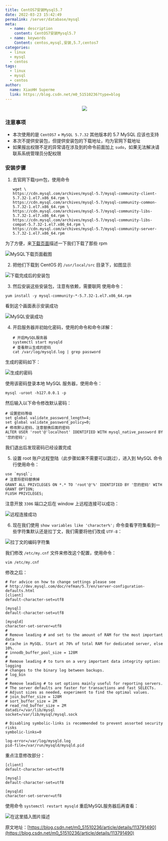 ```yaml
---
title: CentOS7安装Mysql5.7
date: 2022-03-23 15:42:49
permalink: /server/database/mysql
meta:
  - name: description
    content: CentOS7安装Mysql5.7
  - name: keywords
    Content: centos,mysql,安装,5.7,centos7
categories:
  - linux
  - mysql
  - centos
tags:
  - linux
  - mysql 
  - centos
author:
  name: XiaoHH Superme
  link: https://blog.csdn.net/m0_51510236?type=blog
---
```


<p align="center">
  <img src="https://cdn.jsdelivr.net/gh/taixingyiji/image_store@main/blog/20220323173546.png">
</p>

<!-- more -->

### 注意事项

- 本次使用的是 `CentOS7` + `MySQL 5.7.32` 其他版本的 5.7 MySQL 应该也支持
- 本次不提供安装包，但提供安装包的下载地址，均为官网下载地址
- 如果报出权限不足的异常请在涉及到的命令前面加上 `sudo`，如果无法解决请联系系统管理员分配权限

### 安装步骤

1. 去官网下载rpm包，使用命令

   ```shell
   wget \
   https://cdn.mysql.com/archives/mysql-5.7/mysql-community-client-5.7.32-1.el7.x86_64.rpm \
   https://cdn.mysql.com/archives/mysql-5.7/mysql-community-common-5.7.32-1.el7.x86_64.rpm \
   https://cdn.mysql.com/archives/mysql-5.7/mysql-community-libs-5.7.32-1.el7.x86_64.rpm \
   https://cdn.mysql.com/archives/mysql-5.7/mysql-community-libs-compat-5.7.32-1.el7.x86_64.rpm \
   https://cdn.mysql.com/archives/mysql-5.7/mysql-community-server-5.7.32-1.el7.x86_64.rpm
   ```

为了方便，来[下载页面](https://downloads.mysql.com/archives/community/)描述一下我们下载了那些 rpm

![MySQL下载页面截图](https://cdn.jsdelivr.net/gh/taixingyiji/image_store@main/blog/20220323171545.png)

2. 把他们下载到 CentOS 的 `/usr/local/src` 目录下，如图显示

![下载完成后的安装包](https://cdn.jsdelivr.net/gh/taixingyiji/image_store@main/blog/20220323171610.png)

3. 然后安装这些安装包，注意有依赖，需要联网
   使用命令：

```shell
yum install -y mysql-community-*-5.7.32-1.el7.x86_64.rpm
```

看到这个画面表示安装成功

![MySQL安装成功](https://cdn.jsdelivr.net/gh/taixingyiji/image_store@main/blog/20220323171649.png)

4. 开启服务器并初始化密码，使用的命令和命令详解：

   ```shell
   # 开启MySQL服务器
   systemctl start mysqld
   # 查看默认生成的密码
   cat /var/log/mysqld.log | grep password
   ```

生成的密码如下：

![生成的密码](https://cdn.jsdelivr.net/gh/taixingyiji/image_store@main/blog/20220323171732.png)

使用该密码登录本地 MySQL 服务器，使用命令：

```shell
mysql -uroot -h127.0.0.1 -p
```

然后输入以下命令修改默认密码：

```shell
# 设置密码等级
set global validate_password_length=4;
set global validate_password_policy=0;
# 修改默认密码，注意替换后面的密码
ALTER USER 'root'@'localhost' IDENTIFIED WITH mysql_native_password BY '您的密码';
```

我们退出后发现密码已经设置完成

5. 设置 root 账户远程登陆（此步骤如果不需要可以跳过），进入到 MySQL 命令行使用命令：

```shell
use `mysql`;
# 注意将密码替换掉
GRANT ALL PRIVILEGES ON *.* TO 'root'@'%' IDENTIFIED BY '您的密码' WITH GRANT OPTION;
FLUSH PRIVILEGES;
```

注意开放 `3306` 端口之后在 window 上远程连接可以成功：

![远程连接成功](https://cdn.jsdelivr.net/gh/taixingyiji/image_store@main/blog/20220323171901.png)

6. 现在我们使用 `show variables like 'character%';` 命令查看字符集看到一些字符集默认还是拉丁文，我们需要将他们改成 `UTF-8`：

![拉丁文的编码字符集](https://cdn.jsdelivr.net/gh/taixingyiji/image_store@main/blog/20220323171919.png)

我们修改 `/etc/my.cnf` 文件来修改这个配置，使用命令：

```shell
vim /etc/my.cnf
```

修改之后：

```shell
# For advice on how to change settings please see
# http://dev.mysql.com/doc/refman/5.7/en/server-configuration-defaults.html
[client]
default-character-set=utf8

[mysql]
default-character-set=utf8

[mysqld]
character-set-server=utf8
#
# Remove leading # and set to the amount of RAM for the most important data
# cache in MySQL. Start at 70% of total RAM for dedicated server, else 10%.
# innodb_buffer_pool_size = 128M
#
# Remove leading # to turn on a very important data integrity option: logging
# changes to the binary log between backups.
# log_bin
#
# Remove leading # to set options mainly useful for reporting servers.
# The server defaults are faster for transactions and fast SELECTs.
# Adjust sizes as needed, experiment to find the optimal values.
# join_buffer_size = 128M
# sort_buffer_size = 2M
# read_rnd_buffer_size = 2M
datadir=/var/lib/mysql
socket=/var/lib/mysql/mysql.sock

# Disabling symbolic-links is recommended to prevent assorted security risks
symbolic-links=0

log-error=/var/log/mysqld.log
pid-file=/var/run/mysqld/mysqld.pid
```

重点注意修改部分：

```shell
[client]
default-character-set=utf8

[mysql]
default-character-set=utf8

[mysqld]
character-set-server=utf8

```

使用命令 `systemctl restart mysqld` 重启MySQL服务器后再查看：

![在这里插入图片描述](https://cdn.jsdelivr.net/gh/taixingyiji/image_store@main/blog/20220323172027.png)

原文地址：[https://blog.csdn.net/m0_51510236/article/details/113791490](https://blog.csdn.net/m0_51510236/article/details/113791490)
